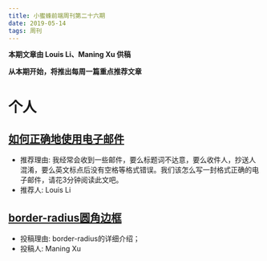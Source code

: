 ```yaml
---
title: 小蜜蜂前端周刊第二十六期
date: 2019-05-14
tags: 周刊
---
```


**本期文章由 Louis Li、Maning Xu 供稿**

**从本期开始，将推出每周一篇重点推荐文章**

# 个人

## [如何正确地使用电子邮件](https://lichangwei.github.io/2019/04/28/how-to-write-a-good-email/)

+ 推荐理由: 我经常会收到一些邮件，要么标题词不达意，要么收件人，抄送人混淆，要么英文标点后没有空格等格式错误。我们该怎么写一封格式正确的电子邮件，请花3分钟阅读此文吧。
+ 推荐人: Louis Li

## [border-radius圆角边框](https://www.jianshu.com/p/45de13332931)

+ 投稿理由: border-radius的详细介绍；
+ 投稿人: Maning Xu